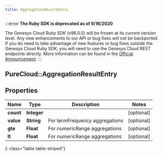 ```yaml
---
title: AggregationResultEntry
---
```


:::error
**The Ruby SDK is deprecated as of 9/16/2020**

The Genesys Cloud Ruby SDK (v96.0.0) will be frozen at its current version level. Any new enhancements to our API or bug fixes will not be backported. If you do need to take advantage of new features or bug fixes outside the Genesys Cloud Ruby SDK, you will need to use the Genesys Cloud REST endpoints directly. More information can be found in the [Official Announcement](https://developer.mypurecloud.com/forum/t/announcement-genesys-cloud-ruby-sdk-end-of-life/8850).
:::


## PureCloud::AggregationResultEntry

## Properties

|Name | Type | Description | Notes|
|------------ | ------------- | ------------- | -------------|
| **count** | **Integer** |  | [optional] |
| **value** | **String** | For termFrequency aggregations | [optional] |
| **gte** | **Float** | For numericRange aggregations | [optional] |
| **lt** | **Float** | For numericRange aggregations | [optional] |
{: class="table table-striped"}


